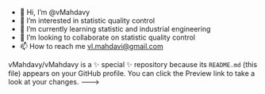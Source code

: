 - 👋 Hi, I’m @vMahdavy
- 👀 I’m interested in statistic quality control
- 🌱 I’m currently learning statistic and industrial engineering
- 💞️ I’m looking to collaborate on statistic quality control
- 📫 How to reach me vl.mahdavi@gmail.com

vMahdavy/vMahdavy is a ✨ special ✨ repository because its `README.md` (this file) appears on your GitHub profile.
You can click the Preview link to take a look at your changes.
--->
